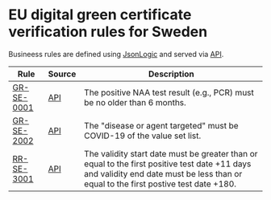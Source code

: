 # EU digital green certificate verification rules for Sweden

Busineess rules are defined using [JsonLogic](https://jsonlogic.com) and served via [API](https://dgca-businessrule-service-test.ezdrav.si/rules/SE).

| Rule | Source | Description |
| ---- | ------ | ----------- |
| [GR-SE-0001](GR-SE-0001.json) | [API](https://dgca-businessrule-service-test.ezdrav.si/rules/SE/430e6d2a8d2f8107af6400711b811a9b5b37a88c82a01de5c6d596dc9aa144b3) | The positive NAA test result (e.g., PCR) must be no older than 6 months. |
| [GR-SE-2002](GR-SE-2002.json) | [API](https://dgca-businessrule-service-test.ezdrav.si/rules/SE/918d81a981225f530c3ed76d41ded15a3caccbdd2c5d279896695aca463c2bb3) | The "disease or agent targeted" must be COVID-19 of the value set list. |
| [RR-SE-3001](RR-SE-3001.json) | [API](https://dgca-businessrule-service-test.ezdrav.si/rules/SE/3c379dfc1acd9782bfb1e4342ae648195f09f0952c4c1b4016dd32fff7bb419e) | The validity start date must be greater than or equal to the first positive test date  +11 days and validity end date must be less than or equal to the first postive test date +180. |
